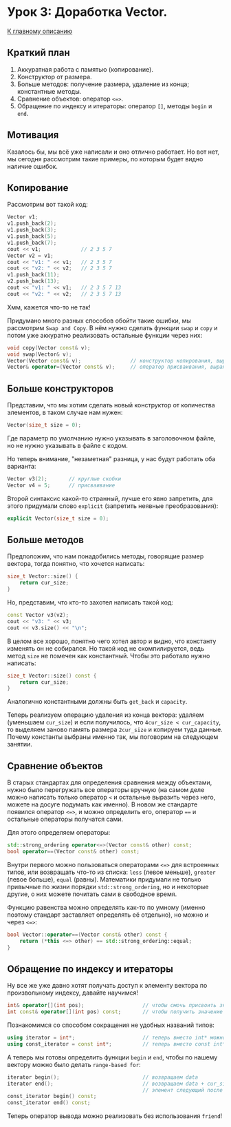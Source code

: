 # Урок 3: Доработка Vector.
[К главному описанию](/README.md)


## Краткий план
1. Аккуратная работа с памятью (копирование).
2. Конструктор от размера.
3. Больше методов: получение размера, удаление из конца; константные методы.
4. Сравнение объектов: оператор `<=>`.
5. Обращение по индексу и итераторы: оператор `[]`, методы `begin` и `end`.


## Мотивация
Казалось бы, мы всё уже написали и оно отлично работает. Но вот нет, мы сегодня рассмотрим такие примеры, по которым будет видно наличие ошибок.

## Копирование
Рассмотрим вот такой код:
```cpp
Vector v1;
v1.push_back(2);
v1.push_back(3);
v1.push_back(5);
v1.push_back(7);
cout << v1;             // 2 3 5 7
Vector v2 = v1;
cout << "v1: " << v1;   // 2 3 5 7
cout << "v2: " << v2;   // 2 3 5 7
v1.push_back(11);
v2.push_back(13);
cout << "v1: " << v1;   // 2 3 5 7 13
cout << "v2: " << v2;   // 2 3 5 7 13
```
Хмм, кажется что-то не так! 

Придумано много разных способов обойти такие ошибки, мы рассмотрим `Swap and Copy`. В нём нужно сделать функции `swap` и `copy` и потом уже аккуратно реализовать остальные функции через них:
```cpp
void copy(Vector const& v);
void swap(Vector& v);
Vector(Vector const& v);                // конструктор копирования, выражается через copy и swap
Vector& operator=(Vector const& v);     // оператор присваивания, выражается через copy и swap
```


## Больше конструкторов
Представим, что мы хотим сделать новый конструктор от количества элементов, в таком случае нам нужен:
```cpp
Vector(size_t size = 0);
```
Где параметр по умолчанию нужно указывать в заголовочном файле, но не нужно указывать в файле с кодом.

Но теперь внимание, "незаметная" разница, у нас будут работать оба варианта:
```cpp
Vector v3(2);       // круглые скобки
Vector v4 = 5;      // присваивание
```

Второй синтаксис какой-то странный, лучше его явно запретить, для этого придумали слово `explicit` (запретить неявные преобразования):
```cpp
explicit Vector(size_t size = 0);
```


## Больше методов
Предположим, что нам понадобились методы, говорящие размер вектора, тогда понятно, что хочется написать:

```cpp
size_t Vector::size() {
    return cur_size;
}
```

Но, представим, что кто-то захотел написать такой код:

```cpp
const Vector v3(v2);
cout << "v3: " << v3;
cout << v3.size() << "\n";
```

В целом все хорошо, понятно чего хотел автор и видно, что константу изменять он не собирался. Но такой код не скомпилируется, ведь метод `size` не помечен как константный. Чтобы это работало нужно написать:
```cpp
size_t Vector::size() const {
    return cur_size;
}
```

Аналогично константными должны быть `get_back` и `capacity`.

Теперь реализуем операцию удаления из конца вектора: удаляем (уменьшаем `cur_size`) и если получилось, что `4cur_size < cur_capacity`, то выделяем заново память размера `2cur_size` и копируем туда данные. Почему константы выбраны именно так, мы поговорим на следующем занятии.


## Сравнение объектов
В старых стандартах для определения сравнения между объектами, нужно было перегружать все операторы вручную (на самом деле можно написать только оператор `<` и остальные выразить через него, можете на досуге подумать как именно). В новом же стандарте появился оператор `<=>`, и можно определить его, оператор `==` и остальные операторы получатся сами.

Для этого определяем операторы:

```cpp
std::strong_ordering operator<=>(Vector const& other) const;
bool operator==(Vector const& other) const;
```

Внутри первого можно пользоваться операторами `<=>` для встроенных типов, или возвращать что-то из списка: `less` (левое меньше), `greater` (левое больше), `equal` (равны). Математики придумали не только привычные по жизни порядки `std::strong_ordering`, но и некоторые другие, о них можете почитать сами в свободное время.

Функцию равенства можно определять как-то по умному (именно поэтому стандарт заставляет определять её отдельно), но можно и через `<=>`:
```cpp
bool Vector::operator==(Vector const& other) const {
    return (*this <=> other) == std::strong_ordering::equal;
}
```


## Обращение по индексу и итераторы
Ну все же уже давно хотят получать доступ к элементу вектора по произвольному индексу, давайте научимся!
```cpp
int& operator[](int pos);                   // чтобы смочь присвоить значение по индексу
int const& operator[](int pos) const;       // чтобы получить значение по индексу на чтение
```

Познакомимся со способом сокращения не удобных названий типов:
```cpp
using iterator = int*;                      // теперь вместо int* можно писать iterator
using const_iterator = const int*;          // теперь вместо const int* можно писать const_iterator
```

А теперь мы готовы определить функции `begin` и `end`, чтобы по нашему вектору можно было делать `range-based for`:
```cpp
iterator begin();                           // возвращаем data
iterator end();                             // возвращаем data + cur_size - указатель на
                                            // элемент следующий после конца
const_iterator begin() const;
const_iterator end() const;
```

Теперь оператор вывода можно реализовать без использования `friend`!
